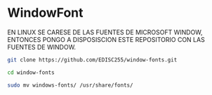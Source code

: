 # WindowFont
EN LINUX SE CARESE DE LAS FUENTES DE MICROSOFT WINDOW, ENTONCES PONGO A DISPOSISCION ESTE REPOSITORIO CON LAS FUENTES DE WINDOW.
```bash
git clone https://github.com/EDISC255/window-fonts.git
```
```bash
cd window-fonts
```
```bash
sudo mv windows-fonts/ /usr/share/fonts/
```
